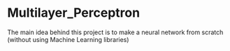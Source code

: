 # Multilayer_Perceptron

The main idea behind this project is to make a neural network from scratch (without using Machine Learning libraries)
